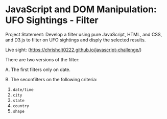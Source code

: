 # JavaScript and DOM Manipulation: UFO Sightings - Filter

Project Statement: Develop a filter using pure JavaScript, HTML, and CSS, and D3.js to filter on UFO sightings and disply the selected results.

Live sight: (https://chrisholt0222.github.io/javascript-challenge/)

There are two versions of the filter:

A. The first filters only on date.

B. The seconfilters on the following criteria:
  1. `date/time`
  2.  `city`
  3. `state`
  4. `country`
  5. `shape`
